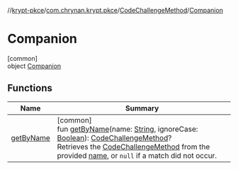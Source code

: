 //[krypt-pkce](../../../../index.md)/[com.chrynan.krypt.pkce](../../index.md)/[CodeChallengeMethod](../index.md)/[Companion](index.md)

# Companion

[common]\
object [Companion](index.md)

## Functions

| Name | Summary |
|---|---|
| [getByName](get-by-name.md) | [common]<br>fun [getByName](get-by-name.md)(name: [String](https://kotlinlang.org/api/latest/jvm/stdlib/kotlin/-string/index.html), ignoreCase: [Boolean](https://kotlinlang.org/api/latest/jvm/stdlib/kotlin/-boolean/index.html)): [CodeChallengeMethod](../index.md)?<br>Retrieves the [CodeChallengeMethod](../index.md) from the provided [name](get-by-name.md), or `null` if a match did not occur. |
